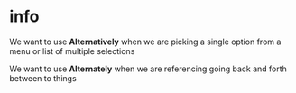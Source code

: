 # info

We want to use **Alternatively** when we are picking a single option from a menu or list of multiple selections

We want to use **Alternately** when we are referencing going back and forth between to things 